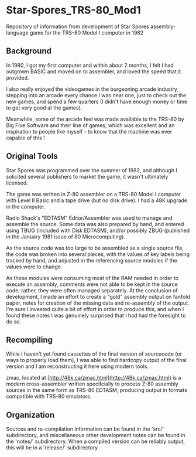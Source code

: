 # Star-Spores_TRS-80_Mod1
Repository of information from development of Star Spores assembly-language game for the TRS-80 Model I computer in 1982

## Background

In 1980, I got my first computer and within about 2 months, I felt I had
outgrown BASIC and moved on to assembler, and loved the speed that it
provided.

I also really enjoyed the videogames in the burgeoning arcade industry,
stepping into an arcade every chance I was near one, just to check out
the new games, and spend a few quarters (I didn't have enough money or
time to get very good at the games).

Meanwhile, some of the arcade feel was made available to the TRS-80
by Big Five Software and their line of games, which was excellent and
an inspiration to people like myself - to know that the machine was ever
capable of this !

## Original Tools

Star Spores was programmed over the summer of 1982, and although I
solicited several publishers to market the game, it wasn't ultimately
licensed.

The game was written in Z-80 assembler on a TRS-80 Model I computer with
Level II Basic and a tape drive (but no disk drive).  I had a 48K upgrade
in the computer.

Radio Shack's "EDTASM" Editor/Assembler was used to manage and
assemble the source.  Some data was also prepared by hand, and entered
using TBUG (included with Disk EDTASM), and/or possibly ZBUG (published
in the January 1981 issue of 80 Microcomputing).

As the source code was too large to be assembled as a single source file,
the code was broken into several pieces, with the values of key labels
being tracked by hand, and adjusted in the referencing source modules if
the values were to change.

As these modules were consuming most of the RAM needed in order to
execute an assembly, comments were not able to be kept in the source
code; rather, they were often managed separately. At the conclusion of
development, I made an effort to create a "gold" assembly output on
fanfold paper, notes for creation of the missing data and re-assembly
of the output.  I'm sure I invested quite a bit of effort in order to
produce this, and when I found these notes I was genuinely surprised
that I had had the foresight to do so.

## Recompiling

While I haven't yet found cassettes of the final version of sourcecode (or
ways to properly load them), I was able to find hardcopy output of the final
version and I am reconstructing it here using modern tools.

zmac, located at [http://48k.ca/zmac.html](http://48k.ca/zmac.html) is a modern
cross-assembler written specifcially to process Z-80 assembly sources in the
same form as TRS-80 EDTASM, producing output in formats compatible with TRS-80
emulators.

## Organization

Sources and re-compilation information can be found in the 'src/' subdirectory, and
miscellaneous other development notes can be found in the 'notes/' subdirectory.
When a compiled version can be reliably output, this will be in a 'release/'
subdirectory.

